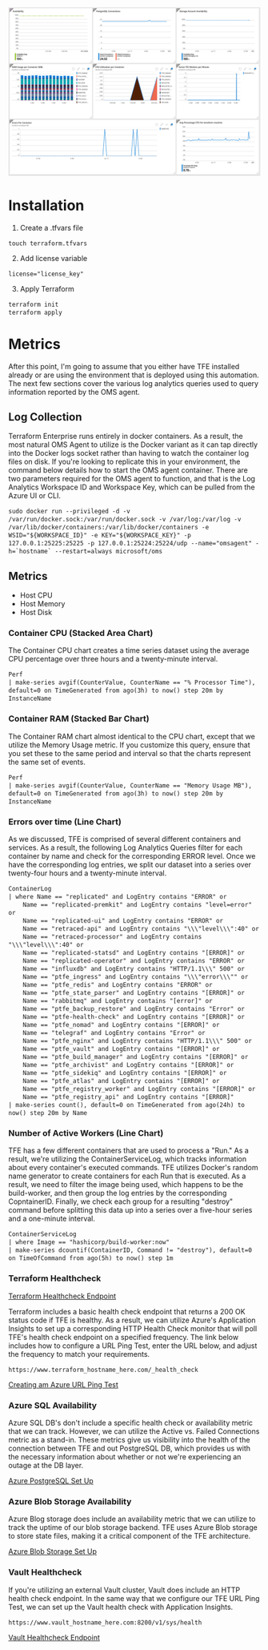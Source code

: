 ![Image of Azure Montior Tracking the Metrics Below](../docs/azure.png)



# Installation
1. Create a .tfvars file 

```
touch terraform.tfvars
```

2. Add license variable

```
license="license_key"
```

3. Apply Terraform

```
terraform init
terraform apply
```

# Metrics

After this point, I'm going to assume that you either have TFE installed already or are using the environment that is deployed using this automation. The next few sections cover the various log analytics queries used to query information reported by the OMS agent. 


## Log Collection

Terraform Enterprise runs entirely in docker containers. As a result, the most natural OMS Agent to utilize is the Docker variant as it can tap directly into the Docker logs socket rather than having to watch the container log files on disk. If you're looking to replicate this in your environment, the command below details how to start the OMS agent container. There are two parameters required for the OMS agent to function, and that is the Log Analytics Workspace ID and Workspace Key, which can be pulled from the Azure UI or CLI.

```
sudo docker run --privileged -d -v /var/run/docker.sock:/var/run/docker.sock -v /var/log:/var/log -v /var/lib/docker/containers:/var/lib/docker/containers -e WSID="${WORKSPACE_ID}" -e KEY="${WORKSPACE_KEY}" -p 127.0.0.1:25225:25225 -p 127.0.0.1:25224:25224/udp --name="omsagent" -h=`hostname` --restart=always microsoft/oms
```

## Metrics

- Host CPU
- Host Memory
- Host Disk

### Container CPU (Stacked Area Chart)

The Container CPU chart creates a time series dataset using the average CPU percentage over three hours and a twenty-minute interval. 

```
Perf
| make-series avgif(CounterValue, CounterName == "% Processor Time"), default=0 on TimeGenerated from ago(3h) to now() step 20m by InstanceName
```

### Container RAM (Stacked Bar Chart)

The Container RAM chart almost identical to the CPU chart, except that we utilize the Memory Usage metric. If you customize this query, ensure that you set these to the same period and interval so that the charts represent the same set of events.

```
Perf
| make-series avgif(CounterValue, CounterName == "Memory Usage MB"), default=0 on TimeGenerated from ago(3h) to now() step 20m by InstanceName
```

### Errors over time (Line Chart)

As we discussed, TFE is comprised of several different containers and services. As a result, the following Log Analytics Queries filter for each container by name and check for the corresponding ERROR level. Once we have the corresponding log entries, we split our dataset into a series over twenty-four hours and a twenty-minute interval.

```
ContainerLog
| where Name == "replicated" and LogEntry contains "ERROR" or 
    Name == "replicated-premkit" and LogEntry contains "level=error" or 
    Name == "replicated-ui" and LogEntry contains "ERROR" or
    Name == "retraced-api" and LogEntry contains "\\\"level\\\":40" or
    Name == "retraced-processor" and LogEntry contains "\\\"level\\\":40" or
    Name == "replicated-statsd" and LogEntry contains "[ERROR]" or
    Name == "replicated-operator" and LogEntry contains "ERROR" or
    Name == "influxdb" and LogEntry contains "HTTP/1.1\\\" 500" or
    Name == "ptfe_ingress" and LogEntry contains "\\\"error\\\"" or
    Name == "ptfe_redis" and LogEntry contains "ERROR" or
    Name == "ptfe_state_parser" and LogEntry contains "[ERROR]" or
    Name == "rabbitmq" and LogEntry contains "[error]" or
    Name == "ptfe_backup_restore" and LogEntry contains "Error" or
    Name == "ptfe-health-check" and LogEntry contains "[ERROR]" or
    Name == "ptfe_nomad" and LogEntry contains "[ERROR]" or
    Name == "telegraf" and LogEntry contains "Error" or
    Name == "ptfe_nginx" and LogEntry contains "HTTP/1.1\\\" 500" or
    Name == "ptfe_vault" and LogEntry contains "[ERROR]" or
    Name == "ptfe_build_manager" and LogEntry contains "[ERROR]" or
    Name == "ptfe_archivist" and LogEntry contains "[ERROR]" or
    Name == "ptfe_sidekiq" and LogEntry contains "[ERROR]" or
    Name == "ptfe_atlas" and LogEntry contains "[ERROR]" or
    Name == "ptfe_registry_worker" and LogEntry contains "[ERROR]" or
    Name == "ptfe_registry_api" and LogEntry contains "[ERROR]"
| make-series count(), default=0 on TimeGenerated from ago(24h) to now() step 20m by Name
```

### Number of Active Workers (Line Chart)

TFE has a few different containers that are used to process a "Run." As a result, we're utilizing the ContainerServiceLog, which tracks information about every container's executed commands. TFE utilizes Docker's random name generator to create containers for each Run that is executed. As a result, we need to filter the image being used, which happens to be the build-worker, and then group the log entries by the corresponding CopntainerID. Finally, we check each group for a resulting "destroy" command before splitting this data up into a series over a five-hour series and a one-minute interval. 

```
ContainerServiceLog
| where Image == "hashicorp/build-worker:now"
| make-series dcountif(ContainerID, Command != "destroy"), default=0 on TimeOfCommand from ago(5h) to now() step 1m
```

### Terraform Healthcheck 

[Terraform Healthcheck Endpoint](https://www.terraform.io/docs/enterprise/admin/monitoring.html#health-check)

Terraform includes a basic health check endpoint that returns a 200 OK status code if TFE is healthy. As a result, we can utilize Azure's Application Insights to set up a corresponding HTTP Health Check monitor that will poll TFE's health check endpoint on a specified frequency. The link below includes how to configure a URL Ping Test, enter the URL below, and adjust the frequency to match your requirements.

```
https://www.terraform_hostname_here.com/_health_check
```


[Creating am Azure URL Ping Test](https://docs.microsoft.com/en-us/azure/azure-monitor/app/monitor-web-app-availability#create-a-url-ping-test)


### Azure SQL Availability

Azure SQL DB's don't include a specific health check or availability metric that we can track. However, we can utilize the Active vs. Failed Connections metric as a stand-in. These metrics give us visibility into the health of the connection between TFE and out PostgreSQL DB, which provides us with the necessary information about whether or not we're experiencing an outage at the DB layer.

[Azure PostgreSQL Set Up](../docs/azure-postgresql.png)

### Azure Blob Storage Availability

Azure Blog storage does include an availability metric that we can utilize to track the uptime of our blob storage backend. TFE uses Azure Blob storage to store state files, making it a critical component of the TFE architecture.

[Azure Blob Storage Set Up](../docs/azure-blob-storage.png)

### Vault Healthcheck

If you're utilizing an external Vault cluster, Vault does include an HTTP health check endpoint. In the same way that we configure our TFE URL Ping Test, we can set up the Vault health check with Application Insights.

```
https://www.vault_hostname_here.com:8200/v1/sys/health
```

[Vault Healthcheck Endpoint](https://www.vaultproject.io/api-docs/system/health#sample-request)